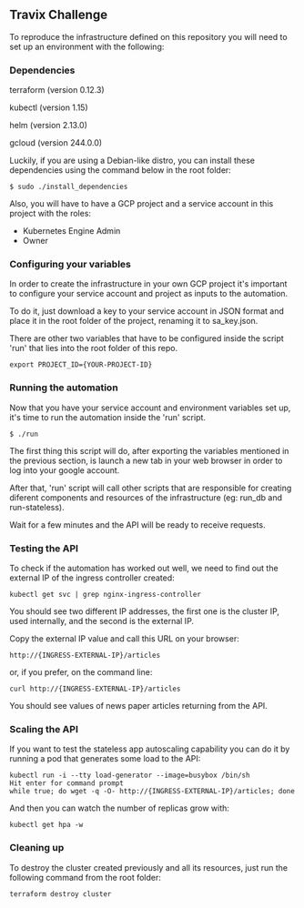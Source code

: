 ## Travix Challenge

To reproduce the infrastructure defined on this repository you
will need to set up an environment with the following:

### Dependencies

terraform (version 0.12.3)

kubectl   (version 1.15)

helm      (version 2.13.0)

gcloud    (version 244.0.0)

Luckily, if you are using a Debian-like distro, you can install
these dependencies using the command below in the root folder:

`$ sudo ./install_dependencies`

Also, you will have to have a GCP project and a service account
in this project with the roles:

- Kubernetes Engine Admin
- Owner 

### Configuring your variables

In order to create the infrastructure in your own GCP project it's important to configure your service account and project as 
inputs to the automation. 

To do it, just download a key to your service account in JSON format and place it in the root folder of the project, renaming it to sa_key.json.

There are other two variables that have to be configured inside the script 'run' that lies into the root folder of this repo.

`export PROJECT_ID={YOUR-PROJECT-ID}`

### Running the automation

Now that you have your service account and environment variables set up, it's time to run the automation inside the 'run' script.

`$ ./run`

The first thing this script will do, after exporting the variables mentioned in the previous section, is launch a new tab in your web browser in order to log into your google account.

After that, 'run' script will call other scripts that are responsible for creating diferent components and resources of the infrastructure (eg: run_db and run-stateless).

Wait for a few minutes and the API will be ready to receive requests.

### Testing the API

To check if the automation has worked out well, we need to find out the external IP of the ingress controller created:

`kubectl get svc | grep nginx-ingress-controller`

You should see two different IP addresses, the first one is the cluster IP, used internally, and the second is the external IP.

Copy the external IP value and call this URL on your browser:

`http://{INGRESS-EXTERNAL-IP}/articles`

or, if you prefer, on the command line:

`curl http://{INGRESS-EXTERNAL-IP}/articles`

You should see values of news paper articles returning from the API.

### Scaling the API

If you want to test the stateless app autoscaling capability you
can do it by running a pod that generates some load to the API:

```
kubectl run -i --tty load-generator --image=busybox /bin/sh 
Hit enter for command prompt
while true; do wget -q -O- http://{INGRESS-EXTERNAL-IP}/articles; done
```

And then you can watch the number of replicas grow with:

`kubectl get hpa -w` 

### Cleaning up

To destroy the cluster created previously and all its resources,
just run the following command from the root folder:

`terraform destroy cluster`